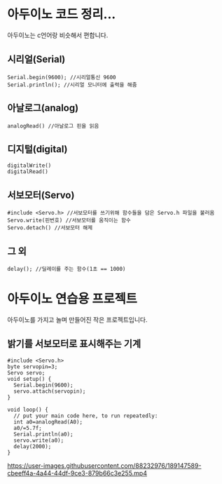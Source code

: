 # 아두이노 코드 정리...
아두이노는 c언어랑 비슷해서 편합니다.
   
## 시리얼(Serial)
```
Serial.begin(9600); //시리얼통신 9600  
Serial.println(); //시리얼 모니터에 출력을 해줌
```
## 아날로그(analog)
```
analogRead() //아날로그 핀을 읽음   
```
   
## 디지털(digital)
```
digitalWrite()   
digitalRead()   
```
   
## 서보모터(Servo)
```
#include <Servo.h> //서보모터를 쓰기위해 함수들을 담은 Servo.h 파일을 불러옴   
Servo.write(핀번호) //서보모터를 움직이는 함수
Servo.detach() //서보모터 해제
```
   
## 그 외
```
delay(); //딜레이를 주는 함수(1초 == 1000)
```
   
# 아두이노 연습용 프로젝트
아두이노를 가지고 놀며 만들어진 작은 프로젝트입니다.
## 밝기를 서보모터로 표시해주는 기계
```
#include <Servo.h>
byte servopin=3;
Servo servo;
void setup() {
  Serial.begin(9600);
  servo.attach(servopin);
}

void loop() {
  // put your main code here, to run repeatedly:
  int a0=analogRead(A0);
  a0/=5.7f;
  Serial.println(a0);
  servo.write(a0);
  delay(2000);
}
```

https://user-images.githubusercontent.com/88232976/189147589-cbeeff4a-4a44-44df-9ce3-879b66c3e255.mp4


